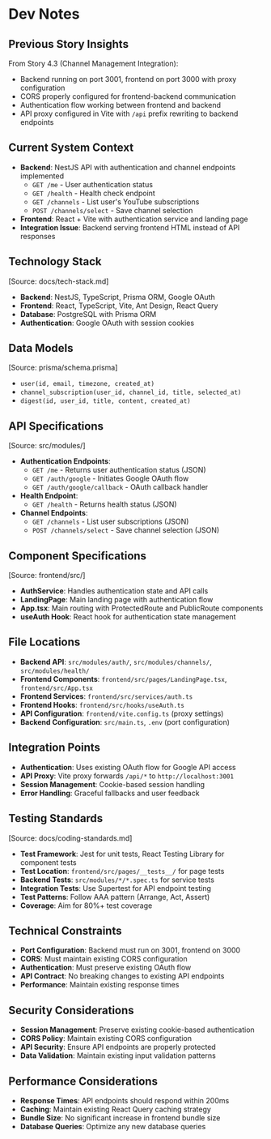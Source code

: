 # **Dev Notes**

## **Previous Story Insights**
From Story 4.3 (Channel Management Integration):
- Backend running on port 3001, frontend on port 3000 with proxy configuration
- CORS properly configured for frontend-backend communication
- Authentication flow working between frontend and backend
- API proxy configured in Vite with `/api` prefix rewriting to backend endpoints

## **Current System Context**
- **Backend**: NestJS API with authentication and channel endpoints implemented
  - `GET /me` - User authentication status
  - `GET /health` - Health check endpoint
  - `GET /channels` - List user's YouTube subscriptions
  - `POST /channels/select` - Save channel selection
- **Frontend**: React + Vite with authentication service and landing page
- **Integration Issue**: Backend serving frontend HTML instead of API responses

## **Technology Stack**
[Source: docs/tech-stack.md]
- **Backend**: NestJS, TypeScript, Prisma ORM, Google OAuth
- **Frontend**: React, TypeScript, Vite, Ant Design, React Query
- **Database**: PostgreSQL with Prisma ORM
- **Authentication**: Google OAuth with session cookies

## **Data Models**
[Source: prisma/schema.prisma]
- `user(id, email, timezone, created_at)`
- `channel_subscription(user_id, channel_id, title, selected_at)`
- `digest(id, user_id, title, content, created_at)`

## **API Specifications**
[Source: src/modules/]
- **Authentication Endpoints**:
  - `GET /me` - Returns user authentication status (JSON)
  - `GET /auth/google` - Initiates Google OAuth flow
  - `GET /auth/google/callback` - OAuth callback handler
- **Health Endpoint**:
  - `GET /health` - Returns health status (JSON)
- **Channel Endpoints**:
  - `GET /channels` - List user subscriptions (JSON)
  - `POST /channels/select` - Save channel selection (JSON)

## **Component Specifications**
[Source: frontend/src/]
- **AuthService**: Handles authentication state and API calls
- **LandingPage**: Main landing page with authentication flow
- **App.tsx**: Main routing with ProtectedRoute and PublicRoute components
- **useAuth Hook**: React hook for authentication state management

## **File Locations**
- **Backend API**: `src/modules/auth/`, `src/modules/channels/`, `src/modules/health/`
- **Frontend Components**: `frontend/src/pages/LandingPage.tsx`, `frontend/src/App.tsx`
- **Frontend Services**: `frontend/src/services/auth.ts`
- **Frontend Hooks**: `frontend/src/hooks/useAuth.ts`
- **API Configuration**: `frontend/vite.config.ts` (proxy settings)
- **Backend Configuration**: `src/main.ts`, `.env` (port configuration)

## **Integration Points**
- **Authentication**: Uses existing OAuth flow for Google API access
- **API Proxy**: Vite proxy forwards `/api/*` to `http://localhost:3001`
- **Session Management**: Cookie-based session handling
- **Error Handling**: Graceful fallbacks and user feedback

## **Testing Standards**
[Source: docs/coding-standards.md]
- **Test Framework**: Jest for unit tests, React Testing Library for component tests
- **Test Location**: `frontend/src/pages/__tests__/` for page tests
- **Backend Tests**: `src/modules/*/*.spec.ts` for service tests
- **Integration Tests**: Use Supertest for API endpoint testing
- **Test Patterns**: Follow AAA pattern (Arrange, Act, Assert)
- **Coverage**: Aim for 80%+ test coverage

## **Technical Constraints**
- **Port Configuration**: Backend must run on 3001, frontend on 3000
- **CORS**: Must maintain existing CORS configuration
- **Authentication**: Must preserve existing OAuth flow
- **API Contract**: No breaking changes to existing API endpoints
- **Performance**: Maintain existing response times

## **Security Considerations**
- **Session Management**: Preserve existing cookie-based authentication
- **CORS Policy**: Maintain existing CORS configuration
- **API Security**: Ensure API endpoints are properly protected
- **Data Validation**: Maintain existing input validation patterns

## **Performance Considerations**
- **Response Times**: API endpoints should respond within 200ms
- **Caching**: Maintain existing React Query caching strategy
- **Bundle Size**: No significant increase in frontend bundle size
- **Database Queries**: Optimize any new database queries
